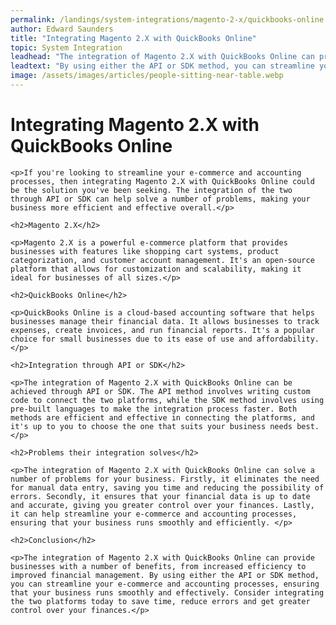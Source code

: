 ```yaml
---
permalink: /landings/system-integrations/magento-2-x/quickbooks-online
author: Edward Saunders
title: "Integrating Magento 2.X with QuickBooks Online"
topic: System Integration
leadhead: "The integration of Magento 2.X with QuickBooks Online can provide businesses with a number of benefits, from increased efficiency to improved financial management"
leadtext: "By using either the API or SDK method, you can streamline your e-commerce and accounting processes, ensuring that your business runs smoothly and effectively. Consider integrating the two platforms today to save time, reduce errors and get greater control over your finances."
image: /assets/images/articles/people-sitting-near-table.webp
---
```

<div class="arttext">
	<h1>Integrating Magento 2.X with QuickBooks Online</h1>

	<p>If you're looking to streamline your e-commerce and accounting processes, then integrating Magento 2.X with QuickBooks Online could be the solution you've been seeking. The integration of the two through API or SDK can help solve a number of problems, making your business more efficient and effective overall.</p>

	<h2>Magento 2.X</h2>

	<p>Magento 2.X is a powerful e-commerce platform that provides businesses with features like shopping cart systems, product categorization, and customer account management. It's an open-source platform that allows for customization and scalability, making it ideal for businesses of all sizes.</p>

	<h2>QuickBooks Online</h2>

	<p>QuickBooks Online is a cloud-based accounting software that helps businesses manage their financial data. It allows businesses to track expenses, create invoices, and run financial reports. It's a popular choice for small businesses due to its ease of use and affordability. </p>

	<h2>Integration through API or SDK</h2>

	<p>The integration of Magento 2.X with QuickBooks Online can be achieved through API or SDK. The API method involves writing custom code to connect the two platforms, while the SDK method involves using pre-built languages to make the integration process faster. Both methods are efficient and effective in connecting the platforms, and it's up to you to choose the one that suits your business needs best.</p>

	<h2>Problems their integration solves</h2>

	<p>The integration of Magento 2.X with QuickBooks Online can solve a number of problems for your business. Firstly, it eliminates the need for manual data entry, saving you time and reducing the possibility of errors. Secondly, it ensures that your financial data is up to date and accurate, giving you greater control over your finances. Lastly, it can help streamline your e-commerce and accounting processes, ensuring that your business runs smoothly and efficiently. </p>

	<h2>Conclusion</h2>

	<p>The integration of Magento 2.X with QuickBooks Online can provide businesses with a number of benefits, from increased efficiency to improved financial management. By using either the API or SDK method, you can streamline your e-commerce and accounting processes, ensuring that your business runs smoothly and effectively. Consider integrating the two platforms today to save time, reduce errors and get greater control over your finances.</p>

</div>
